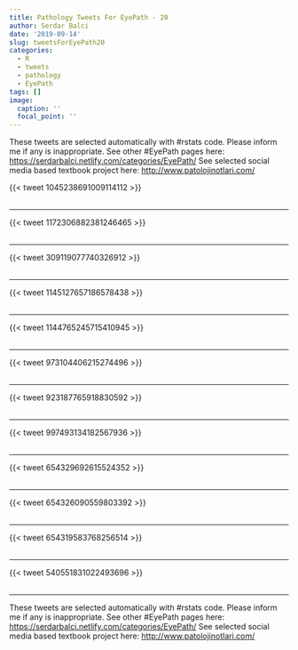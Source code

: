 ```yaml
---
title: Pathology Tweets For EyePath - 20
author: Serdar Balci
date: '2019-09-14'
slug: tweetsForEyePath20
categories:
  - R
  - tweets
  - pathology
  - EyePath
tags: []
image:
  caption: ''
  focal_point: ''
---
```



These tweets are selected automatically with #rstats code. Please inform me if any is inappropriate.
See other #EyePath pages here: https://serdarbalci.netlify.com/categories/EyePath/ 
See selected social media based textbook project here: http://www.patolojinotlari.com/

{{< tweet 1045238691009114112 >}}
<br>
<br>
<hr>
{{< tweet 1172306882381246465 >}}
<br>
<br>
<hr>
{{< tweet 309119077740326912 >}}
<br>
<br>
<hr>
{{< tweet 1145127657186578438 >}}
<br>
<br>
<hr>
{{< tweet 1144765245715410945 >}}
<br>
<br>
<hr>
{{< tweet 973104406215274496 >}}
<br>
<br>
<hr>
{{< tweet 923187765918830592 >}}
<br>
<br>
<hr>
{{< tweet 997493134182567936 >}}
<br>
<br>
<hr>
{{< tweet 654329692615524352 >}}
<br>
<br>
<hr>
{{< tweet 654326090559803392 >}}
<br>
<br>
<hr>
{{< tweet 654319583768256514 >}}
<br>
<br>
<hr>
{{< tweet 540551831022493696 >}}
<br>
<br>
<hr>


These tweets are selected automatically with #rstats code. Please inform me if any is inappropriate.
See other #EyePath pages here: https://serdarbalci.netlify.com/categories/EyePath/ 
See selected social media based textbook project here: http://www.patolojinotlari.com/
